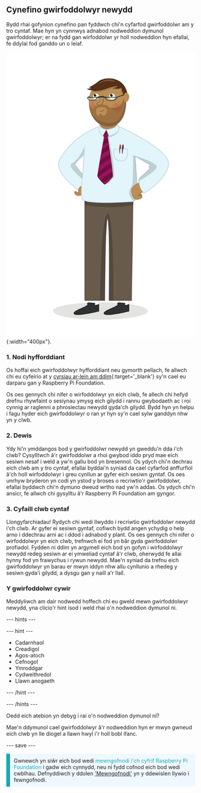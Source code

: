 ## Cynefino gwirfoddolwyr newydd

Bydd rhai gofynion cynefino pan fyddwch chi'n cyfarfod gwirfoddolwr am y tro cyntaf. Mae hyn yn cynnwys adnabod nodweddion dymunol gwirfoddolwyr; er na fydd gan wirfoddolwr yr holl nodweddion hyn efallai, fe ddylai fod ganddo un o leiaf.

![Gwirfoddolwr sy'n oedolyn.](images/10-Adult.png){:width="400px"}.
### 1. Nodi hyfforddiant

Os hoffai eich gwirfoddolwyr hyfforddiant neu gymorth pellach, fe allwch chi eu cyfeirio at y [cyrsiau ar-lein am ddim](https://www.futurelearn.com/partners/raspberry-pi){:target='_blank'} sy'n cael eu darparu gan y Raspberry Pi Foundation.

Os oes gennych chi nifer o wirfoddolwyr yn eich clwb, fe allech chi hefyd drefnu rhywfaint o sesiynau ymysg eich gilydd i rannu gwybodaeth ac i roi cynnig ar raglenni a phrosiectau newydd gyda'ch gilydd. Bydd hyn yn helpu i fagu hyder eich gwirfoddolwyr o ran yr hyn sy'n cael sylw ganddyn nhw yn y clwb.

### 2. Dewis

Ydy hi'n ymddangos bod y gwirfoddolwr newydd yn gweddu'n dda i'ch clwb? Cysylltwch â'r gwirfoddolwr a rhoi gwybod iddo pryd mae eich sesiwn nesaf i weld a yw'n gallu bod yn bresennol. Os ydych chi'n dechrau eich clwb am y tro cyntaf, efallai byddai'n syniad da cael cyfarfod anffurfiol â'ch holl wirfoddolwyr i greu cynllun ar gyfer eich sesiwn gyntaf. Os oes unrhyw bryderon yn codi yn ystod y broses o recriwtio'r gwirfoddolwr, efallai byddwch chi'n dymuno dweud wrtho nad yw'n addas. Os ydych chi'n ansicr, fe allwch chi gysylltu â'r Raspberry Pi Foundation am gyngor.

### 3. Cyfaill clwb cyntaf

Llongyfarchiadau! Rydych chi wedi llwyddo i recriwtio gwirfoddolwr newydd i'ch clwb. Ar gyfer ei sesiwn gyntaf, cofiwch bydd angen ychydig o help arno i ddechrau arni ac i ddod i adnabod y plant. Os oes gennych chi nifer o wirfoddolwyr yn eich clwb, trefnwch ei fod yn bâr gyda gwirfoddolwr profiadol. Fydden ni ddim yn argymell eich bod yn gofyn i wirfoddolwyr newydd redeg sesiwn ar ei ymweliad cyntaf â'r clwb, oherwydd fe allai hynny fod yn frawychus i rywun newydd. Mae'n syniad da trefnu eich gwirfoddolwyr yn barau er mwyn iddyn nhw allu cynllunio a rhedeg y sesiwn gyda'i gilydd, a dysgu gan y naill a'r llall.

### Y gwirfoddolwr cywir

Meddyliwch am dair nodwedd hoffech chi eu gweld mewn gwirfoddolwyr newydd, yna clicio'r hint isod i weld rhai o'n nodweddion dymunol ni.

--- hints ---

--- hint ---

* Cadarnhaol
* Creadigol
* Agos-atoch
* Cefnogol
* Ymroddgar
* Cydweithredol
* Llawn anogaeth

--- /hint ---

--- /hints ---

Oedd eich atebion yn debyg i rai o'n nodweddion dymunol ni?

Mae'n ddymunol cael gwirfoddolwyr â'r nodweddion hyn er mwyn gwneud eich clwb yn lle diogel a llawn hwyl i'r holl bobl ifanc.

--- save ---

<p style="border-left: solid; border-width:10px; border-color: #0faeb0; background-color: aliceblue; padding: 10px;">
Gwnewch yn siŵr eich bod wedi <span style="color: #0faeb0">mewngofnodi i'ch cyfrif Raspberry Pi Foundation</span> i gadw eich cynnydd, neu ni fydd cofnod eich bod wedi cwblhau. Defnyddiwch y ddolen <a href="https://my.raspberrypi.org/login">'Mewngofnodi'</a> yn y ddewislen llywio i fewngofnodi.
</p>